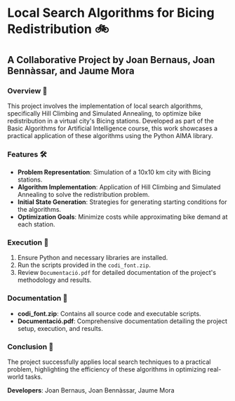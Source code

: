 
# Local Search Algorithms for Bicing Redistribution 🚲
## A Collaborative Project by Joan Bernaus, Joan Bennàssar, and Jaume Mora

### Overview 📖
This project involves the implementation of local search algorithms, specifically Hill Climbing and Simulated Annealing, to optimize bike redistribution in a virtual city's Bicing stations. Developed as part of the Basic Algorithms for Artificial Intelligence course, this work showcases a practical application of these algorithms using the Python AIMA library.

### Features 🛠️
- **Problem Representation**: Simulation of a 10x10 km city with Bicing stations.
- **Algorithm Implementation**: Application of Hill Climbing and Simulated Annealing to solve the redistribution problem.
- **Initial State Generation**: Strategies for generating starting conditions for the algorithms.
- **Optimization Goals**: Minimize costs while approximating bike demand at each station.

### Execution 🚀
1. Ensure Python and necessary libraries are installed.
2. Run the scripts provided in the `codi_font.zip`.
3. Review `Documentació.pdf` for detailed documentation of the project's methodology and results.

### Documentation 📄
- **codi_font.zip**: Contains all source code and executable scripts.
- **Documentació.pdf**: Comprehensive documentation detailing the project setup, execution, and results.

### Conclusion 📝
The project successfully applies local search techniques to a practical problem, highlighting the efficiency of these algorithms in optimizing real-world tasks.

**Developers**: Joan Bernaus, Joan Bennàssar, Jaume Mora
